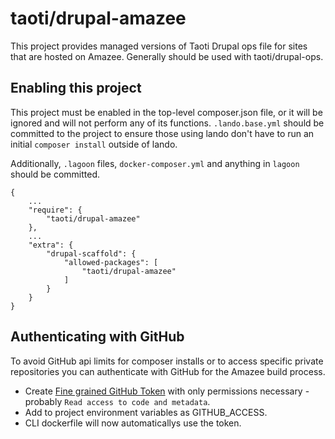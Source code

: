 # taoti/drupal-amazee

This project provides managed versions of Taoti Drupal ops file for sites
that are hosted on Amazee. Generally should be used with taoti/drupal-ops.

## Enabling this project

This project must be enabled in the top-level composer.json file, or it will be
ignored and will not perform any of its functions. `.lando.base.yml` should be
committed to the project to ensure those using lando don't have to run an
initial `composer install` outside of lando.

Additionally, `.lagoon` files, `docker-composer.yml` and anything in `lagoon`
should be committed.
```
{
    ...
    "require": {
        "taoti/drupal-amazee"
    },
    ...
    "extra": {
        "drupal-scaffold": {
            "allowed-packages": [
                "taoti/drupal-amazee"
            ]
        }
    }
}
```

## Authenticating with GitHub
To avoid GitHub api limits for composer installs or to access specific private repositories you can authenticate with GitHub for the Amazee build process.

* Create [Fine grained GitHub Token](https://github.blog/security/application-security/introducing-fine-grained-personal-access-tokens-for-github/) with only permissions necessary - probably `Read access to code and metadata`.
* Add to project environment variables as GITHUB_ACCESS.
* CLI dockerfile will now automaticallys use the token.